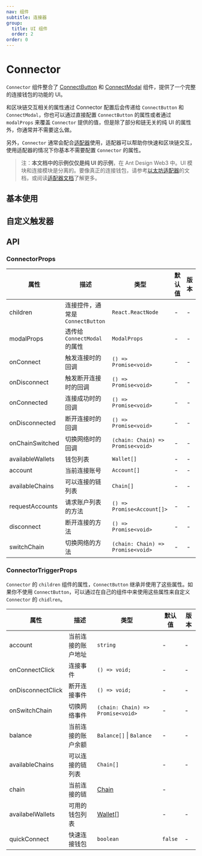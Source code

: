 ```yaml
---
nav: 组件
subtitle: 连接器
group:
  title: UI 组件
  order: 2
order: 0
---
```


# Connector

`Connector` 组件整合了 [ConnectButton](../connect-button/index.zh-CN.md) 和 [ConnectModal](../connect-modal/index.zh-CN.md) 组件，提供了一个完整的连接钱包的功能的 UI。

和区块链交互相关的属性通过 Connector 配置后会传递给 `ConnectButton` 和 `ConnectModal`，你也可以通过直接配置 `ConnectButton` 的属性或者通过 `modalProps` 来覆盖 `Connector` 提供的值，但是除了部分和链无关的纯 UI 的属性外，你通常并不需要这么做。

另外，`Connector` 通常会配合[适配器](../../guide/adapter)使用，适配器可以帮助你快速和区块链交互，使用适配器的情况下你基本不需要配置 `Connector` 的属性。

> 注：**本文档中的示例仅仅是纯 UI 的示例**，在 Ant Design Web3 中。UI 模块和连接模块是分离的。要像真正的连接钱包，请参考[以太坊适配器](../ethereum/index.zh-CN.md)的文档，或阅读[适配器文档](../../../../docs/guide/adapter.zh-CN.md)了解更多。

## 基本使用

<code src="./demos/basic.tsx"></code>

## 自定义触发器

<code src="./demos/custom-trigger.tsx"></code>

## API

### ConnectorProps

| 属性 | 描述 | 类型 | 默认值 | 版本 |
| --- | --- | --- | --- | --- |
| children | 连接控件，通常是 `ConnectButton` | `React.ReactNode` | - | - |
| modalProps | 透传给 `ConnectModal` 的属性 | `ModalProps` | - | - |
| onConnect | 触发连接时的回调 | `() => Promise<void>` | - | - |
| onDisconnect | 触发断开连接时的回调 | `() => Promise<void>` | - | - |
| onConnected | 连接成功时的回调 | `() => Promise<void>` | - | - |
| onDisconnected | 断开连接时的回调 | `() => Promise<void>` | - | - |
| onChainSwitched | 切换网络时的回调 | `(chain: Chain) => Promise<void>` | - | - |
| availableWallets | 钱包列表 | `Wallet[]` | - | - |
| account | 当前连接账号 | `Account[]` | - | - |
| availableChains | 可以连接的链列表 | `Chain[]` | - | - |
| requestAccounts | 请求账户列表的方法 | `() => Promise<Account[]>` | - | - |
| disconnect | 断开连接的方法 | `() => Promise<void>` | - | - |
| switchChain | 切换网络的方法 | `(chain: Chain) => Promise<void>` | - | - |

### ConnectorTriggerProps

`Connector` 的 `children` 组件的属性，`ConnectButton` 继承并使用了这些属性。如果你不使用 `ConnectButton`，可以通过在自己的组件中来使用这些属性来自定义 `Connector` 的 `chidlren`。

| 属性              | 描述               | 类型                                 | 默认值  | 版本 |
| ----------------- | ------------------ | ------------------------------------ | ------- | ---- |
| account           | 当前连接的账户地址 | `string`                             | -       | -    |
| onConnectClick    | 连接事件           | `() => void;`                        | -       | -    |
| onDisconnectClick | 断开连接事件       | `() => void;`                        | -       | -    |
| onSwitchChain     | 切换网络事件       | `(chain: Chain) => Promise<void>`    | -       | -    |
| balance           | 当前连接的账户余额 | `Balance[]` \| `Balance`             | -       | -    |
| availableChains   | 可以连接的链列表   | `Chain[]`                            | -       | -    |
| chain             | 当前连接的链       | [Chain](/components/types#chain)     | -       |      |
| availabelWallets  | 可用的钱包列表     | [Wallet](/components/types#wallet)[] | -       | -    |
| quickConnect      | 快速连接钱包       | `boolean`                            | `false` | -    |

